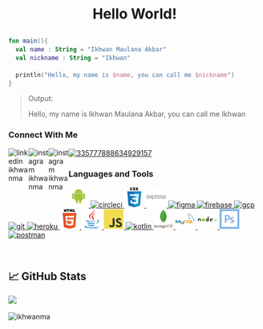 # <p align="center">Hello World!</p>
```kotlin
fun main(){
  val name : String = "Ikhwan Maulana Akbar"
  val nickname : String = "Ikhwan"
  
  println("Hello, my name is $name, you can call me $nickname")
}
```
> <p>Output:</p>
> Hello, my name is Ikhwan Maulana Akbar, you can call me Ikhwan

### Connect With Me
<a href="https://www.linkedin.com/in/ikhwanma/" target="_blank"><img align="left" alt="linkedin ikhwanma" width="40px" src="https://user-images.githubusercontent.com/43781583/158040830-3608f31d-ed6a-4488-a4ef-6e08d1a7284c.png" /></a>
<a href="https://www.instagram.com/ikhwanma/" target="_blank"><img align="left" alt="instagram ikhwanma" width="40px" src="https://user-images.githubusercontent.com/43781583/158040831-aa6e84df-0795-47d6-afd7-6a037d4a99fa.png" /></a>
<a href="https://g.dev/ikhwanma" target="_blank"><img align="left" alt="instagram ikhwanma" width="40px" src="https://user-images.githubusercontent.com/43781583/167575912-73c5f8d8-9355-4b42-a61d-e2f84e22bc20.png" /></a>
<a href="https://discord.gg/335777888634929157" target="blank"><img align="center" src="https://raw.githubusercontent.com/rahuldkjain/github-profile-readme-generator/master/src/images/icons/Social/discord.svg" alt="335777888634929157" height="40px" width="40px" /></a>
<br/>

### Languages and Tools
<p>
  <p align="left"> <a href="https://developer.android.com" target="_blank" rel="noreferrer"> <img src="https://raw.githubusercontent.com/devicons/devicon/master/icons/android/android-original-wordmark.svg" alt="android" width="40" height="40"/> </a> <a href="https://circleci.com" target="_blank" rel="noreferrer"> <img src="https://www.vectorlogo.zone/logos/circleci/circleci-icon.svg" alt="circleci" width="40" height="40"/> </a> <a href="https://www.w3schools.com/css/" target="_blank" rel="noreferrer"> <img src="https://raw.githubusercontent.com/devicons/devicon/master/icons/css3/css3-original-wordmark.svg" alt="css3" width="40" height="40"/> </a> <a href="https://expressjs.com" target="_blank" rel="noreferrer"> <img src="https://raw.githubusercontent.com/devicons/devicon/master/icons/express/express-original-wordmark.svg" alt="express" width="40" height="40"/> </a> <a href="https://www.figma.com/" target="_blank" rel="noreferrer"> <img src="https://www.vectorlogo.zone/logos/figma/figma-icon.svg" alt="figma" width="40" height="40"/> </a> <a href="https://firebase.google.com/" target="_blank" rel="noreferrer"> <img src="https://www.vectorlogo.zone/logos/firebase/firebase-icon.svg" alt="firebase" width="40" height="40"/> </a> <a href="https://cloud.google.com" target="_blank" rel="noreferrer"> <img src="https://www.vectorlogo.zone/logos/google_cloud/google_cloud-icon.svg" alt="gcp" width="40" height="40"/> </a> <a href="https://git-scm.com/" target="_blank" rel="noreferrer"> <img src="https://www.vectorlogo.zone/logos/git-scm/git-scm-icon.svg" alt="git" width="40" height="40"/> </a> <a href="https://heroku.com" target="_blank" rel="noreferrer"> <img src="https://www.vectorlogo.zone/logos/heroku/heroku-icon.svg" alt="heroku" width="40" height="40"/> </a> <a href="https://www.w3.org/html/" target="_blank" rel="noreferrer"> <img src="https://raw.githubusercontent.com/devicons/devicon/master/icons/html5/html5-original-wordmark.svg" alt="html5" width="40" height="40"/> </a> <a href="https://www.java.com" target="_blank" rel="noreferrer"> <img src="https://raw.githubusercontent.com/devicons/devicon/master/icons/java/java-original.svg" alt="java" width="40" height="40"/> </a> <a href="https://developer.mozilla.org/en-US/docs/Web/JavaScript" target="_blank" rel="noreferrer"> <img src="https://raw.githubusercontent.com/devicons/devicon/master/icons/javascript/javascript-original.svg" alt="javascript" width="40" height="40"/> </a> <a href="https://kotlinlang.org" target="_blank" rel="noreferrer"> <img src="https://www.vectorlogo.zone/logos/kotlinlang/kotlinlang-icon.svg" alt="kotlin" width="40" height="40"/> </a> <a href="https://www.mongodb.com/" target="_blank" rel="noreferrer"> <img src="https://raw.githubusercontent.com/devicons/devicon/master/icons/mongodb/mongodb-original-wordmark.svg" alt="mongodb" width="40" height="40"/> </a> <a href="https://www.mysql.com/" target="_blank" rel="noreferrer"> <img src="https://raw.githubusercontent.com/devicons/devicon/master/icons/mysql/mysql-original-wordmark.svg" alt="mysql" width="40" height="40"/> </a> <a href="https://nodejs.org" target="_blank" rel="noreferrer"> <img src="https://raw.githubusercontent.com/devicons/devicon/master/icons/nodejs/nodejs-original-wordmark.svg" alt="nodejs" width="40" height="40"/> </a> <a href="https://www.photoshop.com/en" target="_blank" rel="noreferrer"> <img src="https://raw.githubusercontent.com/devicons/devicon/master/icons/photoshop/photoshop-line.svg" alt="photoshop" width="40" height="40"/> </a> <a href="https://postman.com" target="_blank" rel="noreferrer"> <img src="https://www.vectorlogo.zone/logos/getpostman/getpostman-icon.svg" alt="postman" width="40" height="40"/> </a>
</p>

<br/>

## &#x1f4c8; GitHub Stats
![](https://komarev.com/ghpvc/?username=ikhwanma&color=blue&style=for-the-badge&label=VISITOR)
<p>
<p align="left"><img align="left" src="https://github-readme-stats.vercel.app/api/top-langs?username=ikhwanma&show_icons=true&locale=en&layout=compact&theme=cobalt&border_radius=15" alt="ikhwanma" /></p>

